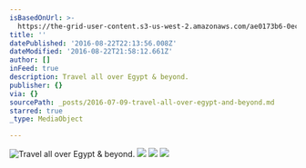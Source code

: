 ```yaml
---
isBasedOnUrl: >-
  https://the-grid-user-content.s3-us-west-2.amazonaws.com/ae0173b6-0ec8-4ead-9257-4041b09c8af4.gif
title: ''
datePublished: '2016-08-22T22:13:56.008Z'
dateModified: '2016-08-22T21:58:12.661Z'
author: []
inFeed: true
description: Travel all over Egypt & beyond.
publisher: {}
via: {}
sourcePath: _posts/2016-07-09-travel-all-over-egypt-and-beyond.md
starred: true
_type: MediaObject

---
```

![Travel all over Egypt & beyond.](https://the-grid-user-content.s3-us-west-2.amazonaws.com/e6bfe6a6-bcf4-4c96-bfd9-07ed0354caec.jpg)
![](https://imgflo.herokuapp.com/graph/vahj1ThiexotieMo/b64eeb7695be23fd08595fca0cf444ed/noop.gif?input=https://the-grid-user-content.s3-us-west-2.amazonaws.com/ae0173b6-0ec8-4ead-9257-4041b09c8af4.gif)
![](https://imgflo.herokuapp.com/graph/vahj1ThiexotieMo/4030e0c975b99b92f38016bd2577386a/noop.gif?input=https://the-grid-user-content.s3-us-west-2.amazonaws.com/c566ccc2-2d95-41a7-b2b0-fdeb87fa708a.gif)
![](https://imgflo.herokuapp.com/graph/vahj1ThiexotieMo/e2ca7a94ffa116bbc6d855899b5e18d3/noop.gif?input=https://the-grid-user-content.s3-us-west-2.amazonaws.com/f3055889-fdca-4cac-b8dd-9a76f5ebebeb.gif)